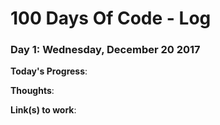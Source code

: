 # 100 Days Of Code - Log

### Day 1: Wednesday, December 20 2017

**Today's Progress**: 

**Thoughts**: 

**Link(s) to work**: 
